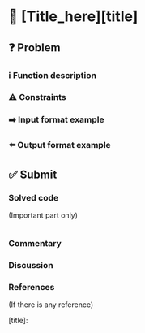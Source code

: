 # :bookmark_tabs: [Title_here][title]

## :question: Problem

### :information_source: Function description

### :warning: Constraints

### :arrow_right: Input format example

### :arrow_left: Output format example

## :white_check_mark: Submit
### Solved code
(Important part only)
``` java
```
### Commentary

### Discussion

### References
(If there is any reference)

[title]: 